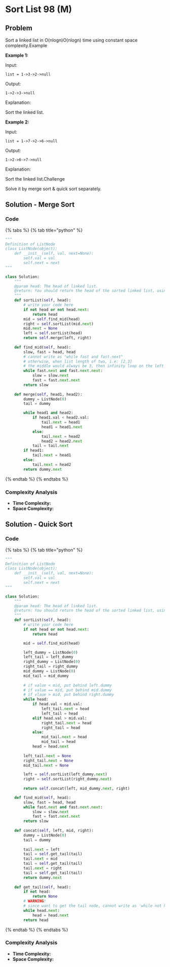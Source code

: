 # Sort List 98 \(M\)

## Problem

Sort a linked list in O\(nlogn\)O\(nlogn\) time using constant space complexity.Example

**Example 1:**

Input:

```text
list = 1->3->2->null
```

Output:

```text
1->2->3->null
```

Explanation:

Sort the linked list.

**Example 2:**

Input:

```text
list = 1->7->2->6->null
```

Output:

```text
1->2->6->7->null
```

Explanation:

Sort the linked list.Challenge

Solve it by merge sort & quick sort separately.

## Solution - Merge Sort

### Code

{% tabs %}
{% tab title="python" %}
```python
"""
Definition of ListNode
class ListNode(object):
    def __init__(self, val, next=None):
        self.val = val
        self.next = next
"""

class Solution:
    """
    @param head: The head of linked list.
    @return: You should return the head of the sorted linked list, using constant space complexity.
    """
    def sortList(self, head):
        # write your code here
        if not head or not head.next:
            return head
        mid = self.find_mid(head)
        right = self.sortList(mid.next)
        mid.next = None
        left = self.sortList(head)
        return self.merge(left, right)  
    
    def find_mid(self, head):
        slow, fast = head, head
        # cannot write as "while fast and fast.next"
        # otherwise, when list length of two, i.e: [2,3]
        # the middle would always be 3, then infinity loop on the left side as [2, 3]
        while fast.next and fast.next.next:
            slow = slow.next
            fast = fast.next.next
        return slow  
    
    def merge(self, head1, head2):
        dummy = ListNode(0)
        tail = dummy

        while head1 and head2:
            if head1.val < head2.val:
                tail.next = head1
                head1 = head1.next
            else:
                tail.next = head2
                head2 = head2.next
            tail = tail.next
        if head1:
            tail.next = head1
        else:
            tail.next = head2
        return dummy.next

```
{% endtab %}
{% endtabs %}

### Complexity Analysis

* **Time Complexity:**
* **Space Complexity:**

## Solution - Quick Sort

### Code

{% tabs %}
{% tab title="python" %}
```python
"""
Definition of ListNode
class ListNode(object):
    def __init__(self, val, next=None):
        self.val = val
        self.next = next
"""

class Solution:
    """
    @param head: The head of linked list.
    @return: You should return the head of the sorted linked list, using constant space complexity.
    """
    def sortList(self, head):
        # write your code here
        if not head or not head.next:
            return head

        mid = self.find_mid(head)

        left_dummy = ListNode(0)
        left_tail = left_dummy
        right_dummy = ListNode(0)
        right_tail = right_dummy
        mid_dummy = ListNode(0)
        mid_tail = mid_dummy
        
        # if value < mid, put behind left.dummy
        # if value == mid, put behind mid.dummy
        # if vlaue > mid, put behind right.dummy
        while head:
            if head.val < mid.val:
                left_tail.next = head
                left_tail = head
            elif head.val > mid.val:
                right_tail.next = head
                right_tail = head
            else:
                mid_tail.next = head
                mid_tail = head
            head = head.next
        
        left_tail.next = None
        right_tail.next = None
        mid_tail.next = None

        left = self.sortList(left_dummy.next)
        right = self.sortList(right_dummy.next)
        
        return self.concat(left, mid_dummy.next, right)

    def find_mid(self, head):
        slow, fast = head, head
        while fast.next and fast.next.next:
            slow = slow.next
            fast = fast.next.next
        return slow
    
    def concat(self, left, mid, right):
        dummy = ListNode(0)
        tail = dummy
        
        tail.next = left
        tail = self.get_tail(tail)
        tail.next = mid
        tail = self.get_tail(tail)
        tail.next = right
        tail = self.get_tail(tail)
        return dummy.next
    
    def get_tail(self, head):
        if not head:
            return None
        # WARNING!
        # since want to get the tail node, cannot write as 'while not head'
        while head.next:
            head = head.next
        return head
```
{% endtab %}
{% endtabs %}

### Complexity Analysis

* **Time Complexity:**
* **Space Complexity:**

